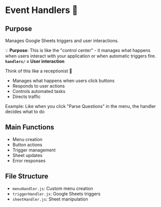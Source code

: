 # Event Handlers 🎯

## Purpose
Manages Google Sheets triggers and user interactions.

💡 **Purpose**: This is like the "control center" - it manages what happens when users interact with your application or when automatic triggers fire.
 **`handlers/` = User interaction**

Think of this like a receptionist 👋
- Manages what happens when users click buttons
- Responds to user actions
- Controls automated tasks
- Directs traffic

Example: Like when you click "Parse Questions" in the menu, the handler decides what to do

## Main Functions
- Menu creation
- Button actions
- Trigger management
- Sheet updates
- Error responses

## File Structure
- `menuHandler.js`: Custom menu creation
- `triggerHandler.js`: Google Sheets triggers
- `sheetHandler.js`: Sheet manipulation
